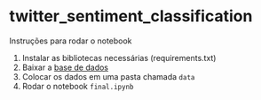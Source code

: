 # twitter_sentiment_classification

Instruções para rodar o notebook
1. Instalar as bibliotecas necessárias (requirements.txt)
1. Baixar a [base de dados](https://www.kaggle.com/datasets/halemogpa/processed)
1. Colocar os dados em uma pasta chamada `data`
1. Rodar o notebook `final.ipynb` 